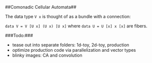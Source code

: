 ##Comonadic Cellular Automata##

The data type `V x` is thought of as a bundle with a connection:

`data V = V [U x] (U x) [U x]` where `data U = U [x] x [x]` are fibers.

###Todo:###
- tease out into separate folders: 1d-toy, 2d-toy, production
- optimize production code via parallelization and vector types
- blinky images: CA and convolution